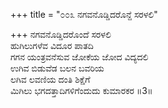 +++
title = "೦೦೩ ನಗವನೊಡ್ಡಿದರೊನ್ದೆ ಸರಳಲಿ"

+++
ನಗವನೊಡ್ಡಿದರೊಂದೆ ಸರಳಲಿ  
ಹುಗಿಲುಗಳೆವ ವಿದೂರ ಪಾತದಿ  
ಗಗನ ಯಂತ್ರವನೆಸುವ ಜೋಕೆಯ ಜೋದ ವಿದ್ಯದಲಿ  
ಉಗಿವ ಬಿಡುವೆಡ ಬಲನ ಬವರಿಯ   
ಲಗಿವ ಲವಣಿಯ ದಂತಿ ಶಿಕ್ಷೆಗೆ  
ಮಿಗಿಲು ಭಗದತ್ತಾದಿಗಳಿಗೆಂದುದು ಕುಮಾರಕರ     ॥3॥
